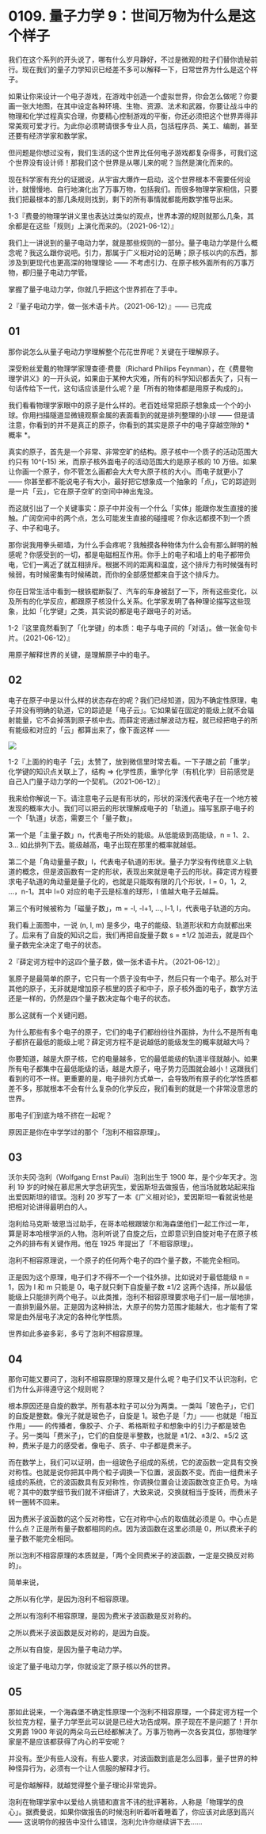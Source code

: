 # 0109. 量子力学 9：世间万物为什么是这个样子

我们在这个系列的开头说了，哪有什么岁月静好，不过是微观的粒子们替你诡秘前行。现在我们的量子力学知识已经差不多可以解释一下，日常世界为什么是这个样子。

如果让你来设计一个电子游戏，在游戏中创造一个虚拟世界，你会怎么做呢？你要画一张大地图，在其中设定各种环境、生物、资源、法术和武器，你要让战斗中的物理和化学过程真实合理，你要精心控制游戏的平衡，你还必须把这个世界弄得非常美观可爱才行。为此你必须聘请很多专业人员，包括程序员、美工、编剧，甚至还要有经济学家和数学家。

但问题是你想过没有，我们生活的这个世界比任何电子游戏都复杂得多，可我们这个世界没有设计师！那我们这个世界是从哪儿来的呢？当然是演化而来的。

现在科学家有充分的证据说，从宇宙大爆炸一启动，这个世界根本不需要任何设计，就慢慢地、自行地演化出了万事万物，包括我们。而很多物理学家相信，只要我们把最根本的那几条规则找到，剩下的所有事情就都能用数学推导出来。

1-3『费曼的物理学讲义里也表达过类似的观点，世界本源的规则就那么几条，其余都是在这些「规则」上演化而来的。（2021-06-12）』

我们上一讲说到的量子电动力学，就是那些规则的一部分。量子电动力学是什么概念呢？我这么跟你说吧。引力，那属于广义相对论的范畴；原子核以内的东西，那涉及到更现代也更高深的物理理论 —— 不考虑引力、在原子核外面所有的万事万物，都归量子电动力学管。

掌握了量子电动力学，你就几乎把这个世界抓在了手中。

2『量子电动力学，做一张术语卡片。（2021-06-12）』—— 已完成

## 01

那你说怎么从量子电动力学理解整个花花世界呢？关键在于理解原子。

深受粉丝爱戴的物理学家理查德·费曼（Richard Philips Feynman），在《费曼物理学讲义》的一开头说，如果由于某种大灾难，所有的科学知识都丢失了，只有一句话传给下一代，这句话应该是什么呢？是「所有的物体都是用原子构成的」。

我们看看物理学家眼中的原子是什么样的。老百姓经常把原子想象成一个个的小球。你用扫描隧道显微镜观察金属的表面看到的就是排列整理的小球 —— 但是请注意，你看到的并不是真正的原子，你看到的其实是原子中的电子穿越空隙的 * 概率 *。

真实的原子，首先是一个非常、非常空旷的结构。原子核中一个质子的活动范围大约只有 10^(-15) 米，而原子核外面电子的活动范围大约是原子核的 10 万倍。如果让你画一个原子，你不管怎么画都会大大夸大原子核的大小。而电子就更小了 —— 你甚至都不能说电子有大小，最好把它想象成一个抽象的「点」，它的踪迹则是一片「云」，它在原子空旷的空间中神出鬼没。

而这就引出了一个关键事实：原子中并没有一个什么「实体」能跟你发生直接的接触。广阔空间中的两个点，怎么可能发生直接的碰撞呢？你永远都摸不到一个质子、中子和电子。

那你说我用拳头砸墙，为什么手会疼呢？我触摸各种物体为什么会有那么鲜明的触感呢？你感受到的一切，都是电磁相互作用。你手上的电子和墙上的电子都带负电，它们一离近了就互相排斥。根据不同的距离和温度，这个排斥力有时候强有时候弱，有时候密集有时候稀疏，而你的全部感觉都来自于这个排斥力。

你在日常生活中看到一根铁棍断裂了、汽车的车身被刮了一下，所有这些变化，以及所有的化学反应，都跟原子核没什么关系。化学家发明了各种理论描写这些现象，比如「化学键」之类，其实说的都是电子跟电子的对话。

1-2『这里竟然看到了「化学键」的本质：电子与电子间的「对话」。做一张金句卡片。（2021-06-12）』

用原子解释世界的关键，是理解原子中的电子。

## 02

电子在原子中是以什么样的状态存在的呢？我们已经知道，因为不确定性原理，电子并没有明确的轨道，它的踪迹是「电子云」。它如果留在固定的能级上就不会辐射能量，它不会掉落到原子核中去。而薛定谔通过解波动方程，就已经把电子的所有能级和对应的「云」都算出来了，像下面这样 —— 

![](./res/2020001.png)

1-2『上面的的电子「云」太赞了，放到微信里时常去看。一下子跟之前「重学」化学键的知识点关联上了，结构 => 化学性质，重学化学（有机化学）目前感觉是自己入门量子动力学的一个契机。（2021-06-12）』

我来给你解说一下。请注意电子云是有形状的，形状的深浅代表电子在一个地方被发现的概率大小。我们可以把云的形状理解成电子的「轨道」。描写氢原子电子的一个「轨道」状态，需要三个「量子数」。

第一个是「主量子数」n，代表电子所处的能级。从低能级到高能级，n = 1、2、3… 如此排列下去。能级越高，电子出现在那里的概率就越低。

第二个是「角动量量子数」l，代表电子轨道的形状。量子力学没有传统意义上轨道的概念，但是波函数有一定的形状，表现出来就是电子云的形状。薛定谔方程要求电子轨道的角动量是量子化的，也就是只能取有限的几个形状，l = 0，1，2, …，n-1。其中 l=0 对应的电子云是标准的球形，l 值越大电子云越扁。

第三个有时候被称为「磁量子数」，m = -l, -l+1, …, l-1, l，代表电子轨道的方向。

我们看上面图中，一说 (n, l, m) 是多少，电子的能级、轨道形状和方向就都出来了。后来有了自旋的知识之后，我们再把自旋量子数 s = ±1/2 加进去，就是四个量子数完全决定了电子的状态。

2『薛定谔方程中的这四个量子数，做一张术语卡片。（2021-06-12）』

氢原子是最简单的原子，它只有一个质子没有中子，然后只有一个电子。那么对于其他的原子，无非就是增加原子核里的质子和中子，原子核外面的电子，数学方法还是一样的，仍然是四个量子数决定每个电子的状态。

那么这就有一个关键问题。

为什么那些有多个电子的原子，它们的电子们都纷纷往外面排，为什么不是所有电子都挤在最低的能级上呢？薛定谔方程不是说越低的能级发生的概率就越大吗？

你要知道，越是大原子核，它的电量越多，它的最低能级的轨道半径就越小。如果所有电子都集中在最低能级的话，越是大原子，电子势力范围就会越小！这跟我们看到的可不一样。更重要的是，电子排列方式单一，会导致所有原子的化学性质都差不多，那就根本不会有什么复杂的化学反应，我们看到的就是一个非常没意思的世界。

那电子们到底为啥不挤在一起呢？

原因正是你在中学学过的那个「泡利不相容原理」。

## 03

沃尔夫冈·泡利（Wolfgang Ernst Pauli）泡利出生于 1900 年，是个少年天才。泡利 19 岁的时候在慕尼黑大学念研究生，爱因斯坦去做报告，他当场就敢站起来指出爱因斯坦的错误。泡利 20 岁写了一本《广义相对论》，爱因斯坦一看就说他是把相对论讲得最明白的人。

泡利给马克斯·玻恩当过助手，在哥本哈根跟玻尔和海森堡他们一起工作过一年，算是哥本哈根学派的人物。泡利听说了自旋之后，立即意识到自旋对电子在原子核之外的排布有关键作用。他在 1925 年提出了「不相容原理」。

泡利不相容原理说，一个原子的任何两个电子的四个量子数，不能完全相同。

正是因为这个原理，电子们才不得不一个一个往外排。比如说对于最低能级 n = 1，因为 l 和 m 只能是 0，电子就只剩下自旋量子数 ±1/2 这两个选择，所以最低能级上只能排列两个电子。以此类推，泡利不相容原理要求电子们一层一层地排，一直排到最外层。正是因为这种排法，大原子的势力范围才能越大，也才能有了常常是由外层电子决定的各种化学性质。

世界如此多姿多彩，多亏了泡利不相容原理。

## 04

那你可能又要问了，泡利不相容原理的原理又是什么呢？电子们又不认识泡利，它们为什么非得遵守这个规则呢？

根本原因还是自旋的数学。所有基本粒子可以分为两类。一类叫「玻色子」，它们的自旋是整数。像光子就是玻色子，自旋是 1。玻色子是「力」—— 也就是「相互作用」—— 的传播者，像胶子、介子、希格斯粒子和想象中的引力子都是玻色子。另一类叫「费米子」，它们的自旋是半整数，也就是 ±1/2、±3/2、±5/2 这种，费米子是力的感受者。像电子、质子、中子都是费米子。

而在数学上，我们可以证明，由一组玻色子组成的系统，它的波函数一定具有交换对称性。也就是说你把其中两个粒子调换一下位置，波函数不变。而由一组费米子组成的系统，它的波函数具有反对称性，你调换位置会让波函数改变正负号。为啥呢？其中的数学细节我们就不详细讲了，大致来说，交换就相当于旋转，而费米子转一圈转不回来。

因为费米子波函数的这个反对称性，它在对称中心点的取值就必须是 0。中心点是什么点？正是所有量子数都相同的点。因为波函数在这里必须是 0，所以费米子的量子数不能完全相同。

所以泡利不相容原理的本质就是，「两个全同费米子的波函数，一定是交换反对称的」。

简单来说，

之所以有化学，是因为泡利不相容原理。

之所以有泡利不相容原理，是因为费米子波函数是反对称的。

之所以费米子波函数是反对称的，是因为自旋。

之所以有自旋，是因为量子电动力学。

设定了量子电动力学，你就设定了原子核以外的世界。

## 05

那如此说来，一个海森堡不确定性原理一个泡利不相容原理，一个薛定谔方程一个狄拉克方程，量子力学至此可以说是已经大功告成啊。原子现在不是问题了！开尔文男爵 1900 年说的两朵乌云已经都解决了。万事万物再一次各安其位，那物理学家是不是应该都获得了内心的平安呢？

并没有。至少有些人没有。有些人要求，对波函数到底是怎么回事，量子世界的种种怪异行为，必须有一个让人信服的解释才行。

可是你越解释，就越觉得整个量子理论非常诡异。

泡利在物理学家中以爱给人挑错和直言不讳的批评著称，人称是「物理学的良心」。据费曼说，如果你做报告的时候泡利听着听着睡着了，你应该对此感到高兴 —— 这说明你的报告中没什么错误，泡利允许你继续讲下去……